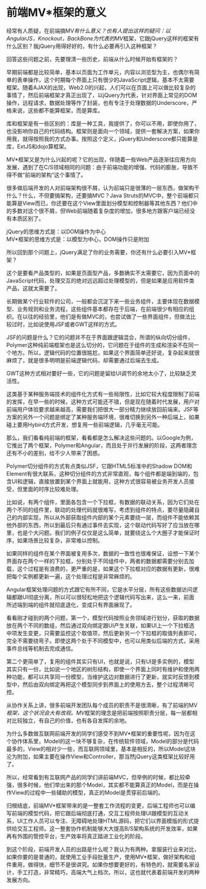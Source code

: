 前端MV*框架的意义
====

经常有人质疑，在前端搞MV*有什么意义？也有人提出这样的疑问：以AngularJS，Knockout，BackBone为代表的MV*框架，它跟jQuery这样的框架有什么区别？我jQuery用得好好的，有什么必要再引入这种框架？

回答这些问题之前，先要理清一些历史，前端从什么时候开始有框架的？

早期前端都是比较简单，基本以页面为工作单元，内容以浏览型为主，也偶尔有简单的表单操作，这个时期每个界面上只有很少的JavaScript逻辑，基本不太需要框架。随着AJAX的出现，Web2.0的兴起，人们可以在页面上可以做比较复杂的事情了，然后前端框架才真正出现了，以jQuery为代表，针对界面上常见的DOM操作，远程请求，数据处理等作了封装，也有专注于处理数据的Underscore，严格来说，这些都不能算框架，而是算库。

库和框架是有一些区别的：库是一种工具，我提供了，你可以不用，即使你用了，也没影响你自己的代码结构。框架则是面向一个领域，提供一套解决方案，如果你用我，就得按照我的方式办事。按照这个定义，jQuery和Underscore都只能算是库，ExtJS和dojo算框架。

MV*框架又是为什么兴起的呢？它的出现，伴随着一些Web产品逐渐往应用方向发展，遇到了在C/S领域相同的问题：由于前端功能的增强、代码的膨胀，导致不得不做“前端的架构”这个事情了。

很多做后端开发的人对前端架构很不屑，认为前端只是很薄的一层东西，做架构干什么？什么，不但要搞架构，还要搞MVC？Java Struts的MVC中，整个前端都只能算是View而已，你还要在这个View里面划分模型和控制器等其他东西？他们中的多数对这个很不屑，但Web前端随着复杂度的增加，很多地方跟客户端已经没有本质区别了。

jQuery的思维方式是：以DOM操作为中心  
MV*框架的思维方式是：以模型为中心，DOM操作只是附加

所以回到那个问题上，jQuery满足了你的业务需要，你还有什么必要引入MV*框架？

这个是要看产品类型的，如果是页面型产品，多数确实不太需要它，因为页面中的JavaScript代码，处理交互的绝对远远超过处理模型的，但是如果是应用软件类产品，这就太需要了。

长期做某个行业软件的公司，一般都会沉淀下来一些业务组件，主要体现在数据模型、业务规则和业务流程，这些组件基本都存在于后端，在前端很少有相应的组织。在以往的经验里，他们是有做MVC的，也尝试做了一些界面组件，但做法比较过时，比如说使用JSF或者GWT这样的方式。

JSF的问题是什么？它的问题并不在于界面跟逻辑混合，所谓的纵向切分组件，Polymer这种纯前端框架也是这么切分的，它问题在于组件的生成和渲染不在同一个地方。所以，逻辑代码的位置很尴尬，如果这个界面简单还好说，复杂起来就很麻烦了，就是很多明明是前端逻辑代码，却需要通过后端去生成。

GWT这种方式相对要好一些，它的问题是留给UI调节的余地太小了，比较缺乏灵活性。

这类基于某种服务端技术的组件化方式有一些局限性，比如它较大程度限制了前端的发挥，在早一些的时候，这种方式可能还不错，但是现在随着时代发展，用户对前端用户体验要求越来越高，需要我们把很大一部分精力继续放回前端来。JSF等方案的另外一个问题是绑定了某种服务端环境，很难切换到另外一种后端上，如果碰上要用Hybird方式开发，想复用一些前端逻辑，几乎毫无可能。

那么，我们看看纯前端的框架，看看都是怎么解决这些问题的。以Google为例，它推出了两个框架，Polymer和Angular，而且处于并行发展的阶段，这两者理念还有不小的差别，给不少人带来了困惑。

Polymer切分组件的方式有点类似JSF，它跟HTML5标准中的Shadow DOM和Element有很大联系，这种切分组件的方式非常直观，每个组件都是端到端的，包含UI和逻辑，直接放置到某个界面上就能用，这种方式很容易被业务开发人员接受，但里面的时序比较难处理。

比如说，有两个组件，里面各包含一个下拉框，有数据的联动关系，因为它们处在两个不同的组件里，联动的处理代码就很难写，考虑到组件的特点，要尽量隐藏自己的内部实现，所以从外部获取组件内部的某个元素要绕一层，而组件不能依赖其他外部的东西，所以到最后只有通过事件去实现，这个联动代码写好了应当放在哪里，也是个大问题。我们的例子仅仅是这么简单，就要绕这么个大圈子才能保证时序，如果场景比较复杂，非常难以控制。

如果同样的组件在某个界面被复用多次，数据的一致性也很难保证，设想一下某个界面存在两个一样的下拉框，分别处于不同组件中，两者的数据都需要分别去加载，这个过程是有浪费的，更严重的是，如果这个下拉框对应的数据有更新，很难把每个实例都更新一遍，这个处理过程是非常麻烦的。

Angular框架处理问题的方式跟它有所不同，它是水平分层，所有这些数据访问逻辑都跟UI彻底分离，所以可以很轻松地把这个逻辑代码写出来，这么一来，前面所述端到端的组件就彻底退化，变成只有界面展现了。

看看刚才碰到的两个问题，第一个，模型代码按照业务领域进行划分，获取的数据放在两个不同的数组，然后通过双向绑定跟UI产生关联，如果UI上一个下拉框选中项发生变更，只需要监控这个取值项，然后更新另一个下拉框的取值列表即可，完全不需要绕弯子。即使这两个处于不同模型中，也可以用类似后端的方式，采用事件总线等机制去完成通信。

第二个更简单了，复用的组件其实只有UI，也就是说，只有UI是多实例的，模型其实只有一份，比如说一个地区的树形结构，即使一个界面上同时有维护和使用两种功能，都可以共享同一份模型，当维护这边对数据进行了更新，就实时反馈到模型中，然后由双向绑定再把这个模型同步到界面上的使用方去，整个过程清晰可控。

从协作关系上讲，很多前端开发团队每个成员的职责不是很清晰，有了前端的MV*框架，这个状况会大有改观。MV*框架的理念是把前端按照职责分层，每一层都相对比较独立，有自己的价值，也有各自发挥的余地。

为什么多数做互联网前端开发的同学们感受不到MV*框架的重要性呢，因为在这个协作体系里，Model的这一块不够复杂，在传统软件领域，Model的部分是代码最多的，View的相对少一些，而互联网领域里，基本是相反的，所以Model这块沦为附加，如果主要在操作View和Controller，那当然jQuery这类框架比较好用了。

所以，经常看到有互联网产品的同学们讲前端MVC，但举例的时候，都比较牵强，很多时候，他们举出来的那个Model，其实都不能算真正的Model，而是在操作View的过程中一些辅助的模型，真正的Model是贯穿前后端的。

归根结底，前端MV*框架带来的是一整套工作流程的变更，后端工程师也可以编写前端的模型代码，把它跟后端彻底打通，交互工程师处理UI跟模型的互动关系，UI工作人员可以专注、无障碍地处理HTML源码，把它们以界面模版的形式提供给交互工程师。这一整套协作机制能够大大提高B/S架构系统的开发效率，如果再有外围的管控平台，生产效率将真正踏进工业化的阶段。

到这个阶段，前端开发人员的出路是什么呢？我认为有两种。拿服装行业来对比，如果你要的是普通的，就使用工业手段批量生产，使用MV*框架，做好架构和组件重用，做得快，细节不是很讲究。如果你想要更好的，有特色的，就需要名家设计，手工打造，非常精巧，高端大气上档次。所以，这也就代表着前端开发的两种发展方向。
 
